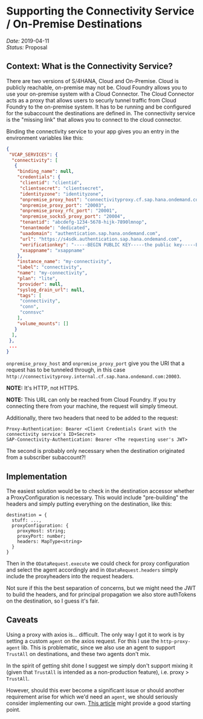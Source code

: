 # Supporting the Connectivity Service / On-Premise Destinations

_Date:_ 2019-04-11  
_Status:_ Proposal

## Context: What is the Connectivity Service?

There are two versions of S/4HANA, Cloud and On-Premise.
Cloud is publicly reachable, on-premise may not be.
Cloud Foundry allows you to use your on-premise system with a Cloud Connector.
The Cloud Connector acts as a proxy that allows users to securly tunnel traffic from Cloud Foundry to the on-premise system.
It has to be running and be configured for the subaccount the destinations are defined in.
The connectivity service is the "missing link" that allows you to connect to the cloud connector.

Binding the connectivity service to your app gives you an entry in the environment variables like this:

```json
{
 "VCAP_SERVICES": {
  "connectivity": [
   {
    "binding_name": null,
    "credentials": {
     "clientid": "clientid",
     "clientsecret": "clientsecret",
     "identityzone": "identityzone",
     "onpremise_proxy_host": "connectivityproxy.cf.sap.hana.ondemand.com",
     "onpremise_proxy_port": "20003",
     "onpremise_proxy_rfc_port": "20001",
     "onpremise_socks5_proxy_port": "20004",
     "tenantid": "abcdefg-1234-5678-hijk-7890lmnop",
     "tenantmode": "dedicated",
     "uaadomain": "authentication.sap.hana.ondemand.com",
     "url": "https://s4sdk.authentication.sap.hana.ondemand.com",
     "verificationkey": "-----BEGIN PUBLIC KEY-----the public key-----END PUBLIC KEY-----",
     "xsappname": "xsappname"
    },
    "instance_name": "my-connectivity",
    "label": "connectivity",
    "name": "my-connectivity",
    "plan": "lite",
    "provider": null,
    "syslog_drain_url": null,
    "tags": [
     "connectivity",
     "conn",
     "connsvc"
    ],
    "volume_mounts": []
   }
  ],
 },
 ...
}
```

`onpremise_proxy_host` and `onpremise_proxy_port` give you the URI that a request has to be tunneled through, in this case `http://connectivityproxy.internal.cf.sap.hana.ondemand.com:20003`.

**NOTE:** It's HTTP, not HTTPS.

**NOTE:** This URL can only be reached from Cloud Foundry. If you try connecting there from your machine, the request will simply timeout.

Additionally, there two headers that need to be added to the request:

`Proxy-Authentication: Bearer <Client Credentials Grant with the connectivity service's ID+Secret>`  
`SAP-Connectivity-Authentication: Bearer <The requesting user's JWT>`

The second is probably only necessary when the destination originated from a subscriber subaccount?!

## Implementation

The easiest solution would be to check in the destination accessor whether a ProxyConfiguration is necessary.
This would include "pre-building" the headers and simply putting everything on the destination, like this:

```
destination = {
  stuff: ...,
  proxyConfiguration: {
    proxyHost: string;
    proxyPort: number;
    headers: MapType<string>
  }
}
```

Then in the `ODataRequest.execute` we could check for proxy configuration and select the agent accordingly and in `ODataRequest.headers` simply include the proxyheaders into the request headers.

Not sure if this the best separation of concerns, but we might need the JWT to build the headers, and for principal propagation we also store authTokens on the destination, so I guess it's fair.

## Caveats

Using a proxy with axios is... difficult.
The only way I got it to work is by setting a custom `agent` on the axios request.
For this I use the `http-proxy-agent` lib.
This is problematic, since we also use an agent to support `TrustAll` on destinations, and these two agents don't mix.

In the spirit of getting shit done I suggest we simply don't support mixing it (given that `TrustAll` is intended as a non-production feature), i.e. proxy > `TrustAll`.

However, should this ever become a significant issue or should another requirement arise for which we'd need an `agent`, we should seriously consider implementing our own.
[This article](https://www.vanamco.com/2014/06/24/proxy-requests-in-node-js/) might provide a good starting point.
